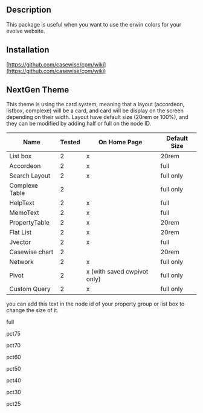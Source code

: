 ## Description
This package is useful when you want to use the erwin colors for your evolve website.

## Installation  
[https://github.com/casewise/cpm/wiki](https://github.com/casewise/cpm/wiki)  

## NextGen Theme

This theme is using the card system, meaning that a layout (accordeon, listbox, complexe) will be a card, and card will be display on the screen depending on their width. Layout have default size (20rem or 100%), and they can be modified by adding half or full on the node ID.

| Name  | Tested  |  On Home Page | Default Size  | 
|---|---|---|---|
| List box  | 2  | x  | 20rem |   
| Accordeon  | 2  | x  | full  |   
|  Search Layout | 2  | x  | full only | 
|  Complexe Table | 2  |   | full only  |  
|  HelpText | 2  | x  | full|    
|  MemoText | 2  | x  | full|  
|  PropertyTable | 2  | x  | 20rem|  
|  Flat List | 2  | x  | 20rem|  
|  Jvector | 2  | x  | full|  
|  Casewise chart | 2  |   | 20rem|
|  Network| 2  | x  | full only|  
|  Pivot| 2  |  x (with saved cwpivot only) | full only|  
|  Custom Query| 2  | x  | full only|  


you can add this text in the node id of your property group or list box to change the size of it.

full

pct75

pct70

pct60

pct50

pct40

pct30

pct25
